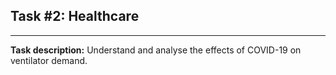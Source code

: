 ## Task #2: Healthcare

<hr>

**Task description:** 
Understand and analyse the effects of COVID-19 on ventilator demand.

